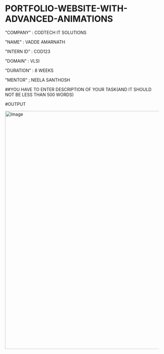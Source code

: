 # PORTFOLIO-WEBSITE-WITH-ADVANCED-ANIMATIONS

"COMPANY" : CODTECH IT SOLUTIONS

"NAME" : VADDE AMARNATH

"INTERN ID" : COD123

"DOMAIN" : VLSI

"DURATION" : 8 WEEKS

"MENTOR" ; NEELA SANTHOSH

##YOU HAVE TO ENTER DESCRIPTION OF YOUR TASK(AND IT SHOULD NOT BE LESS THAN 500 WORDS)

#OUTPUT

<img width="778" alt="Image" src="https://github.com/user-attachments/assets/5912c19a-6fec-425c-b626-514869c70609" />

